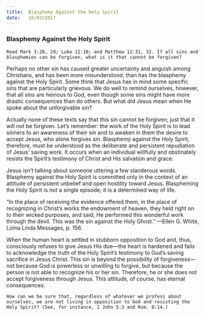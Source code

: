 ```yaml
---
title:  Blasphemy Against the Holy Spirit
date:   16/03/2017
---
```


### Blasphemy Against the Holy Spirit 

`Read Mark 3:28, 29; Luke 12:10; and Matthew 12:31, 32. If all sins and blasphemies can be forgiven, what is it that cannot be forgiven?`

Perhaps no other sin has caused greater uncertainty and anguish among Christians, and has been more misunderstood, than has the blasphemy against the Holy Spirit. Some think that Jesus has in mind some specific sins that are particularly grievous. We do well to remind ourselves, however, that all sins are heinous to God, even though some sins might have more drastic consequences than do others. But what did Jesus mean when He spoke about the unforgivable sin? 

Actually none of these texts say that this sin cannot be forgiven; just that it will not be forgiven. Let’s remember: the work of the Holy Spirit is to lead sinners to an awareness of their sin and to awaken in them the desire to accept Jesus, who alone forgives sin. Blasphemy against the Holy Spirit, therefore, must be understood as the deliberate and persistent repudiation of Jesus’ saving work. It occurs when an individual willfully and obstinately resists the Spirit’s testimony of Christ and His salvation and grace. 

Jesus isn’t talking about someone uttering a few slanderous words. Blasphemy against the Holy Spirit is committed only in the context of an attitude of persistent unbelief and open hostility toward Jesus. Blaspheming the Holy Spirit is not a single episode; it is a determined way of life.

“In the place of receiving the evidence offered them, in the place of recognizing in Christ’s works the endowment of heaven, they held right on to their wicked purposes, and said, He performed this wonderful work through the devil. This was the sin against the Holy Ghost.” —Ellen G. White, Loma Linda Messages, p. 156.

When the human heart is settled in stubborn opposition to God and, thus, consciously refuses to give Jesus His due—the heart is hardened and fails to acknowledge the truth of the Holy Spirit’s testimony to God’s saving sacrifice in Jesus Christ. This sin is beyond the possibility of forgiveness—not because God is powerless or unwilling to forgive, but because the person is not able to recognize his or her sin. Therefore, he or she does not accept forgiveness through Jesus. This attitude, of course, has eternal consequences. 

`How can we be sure that, regardless of whatever we profess about ourselves, we are not living in opposition to God and resisting the Holy Spirit? (See, for instance, 1 John 5:3 and Rom. 8:14.)`